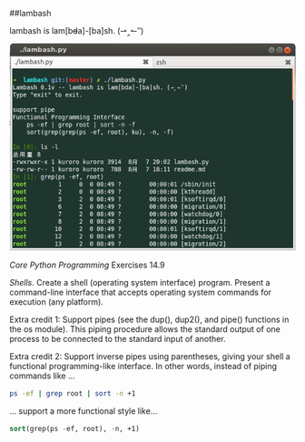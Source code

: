 ##lambash

lambash is lam[b<del>d</del>a]-[ba]sh. (⇀‸↼‶)

![](https://raw.githubusercontent.com/leilux/lambash/master/screenshot.png)

*Core Python Programming* Exercises 14.9

*Shells*. Create a shell (operating system interface) program. Present a command-line interface that accepts operating system commands for execution (any platform).

Extra credit 1: Support pipes (see the dup(), dup2(), and pipe() functions in the os module). This piping procedure allows the standard output of one process to be connected to the standard input of another.

Extra credit 2: Support inverse pipes using parentheses, giving your shell a functional programming-like interface. In other words, instead of piping commands like ...

```bash
ps -ef | grep root | sort -n +1
```

... support a more functional style like...

```lisp
sort(grep(ps -ef, root), -n, +1)
```

